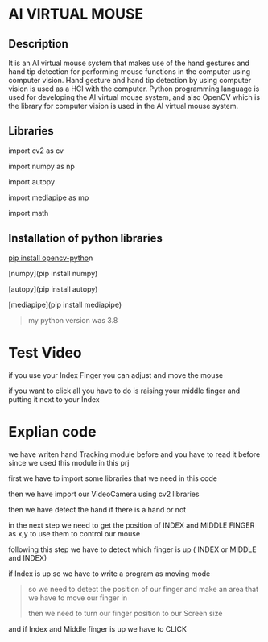 
# AI VIRTUAL MOUSE

## Description

It is an AI virtual mouse system that makes use of the hand gestures and hand tip detection for performing mouse functions in the computer using computer vision.
Hand gesture and hand tip detection by using computer vision is used as a HCI with the computer. Python programming language is used for developing the AI virtual mouse system, and also OpenCV which is the library for computer vision is used in the AI virtual mouse system.

## Libraries

import cv2 as cv

import numpy as np

import autopy

import mediapipe as mp

import math

## Installation of python libraries

[pip install opencv-pytho]([url](https://pypi.org/project/autopy/))n

[numpy](pip install numpy)

[autopy](pip install autopy)

[mediapipe](pip install mediapipe)

>my python version was 3.8 


# Test Video
if you use your Index Finger you can adjust and move the mouse

if you want to click all you have to do is raising your middle finger and putting it next to your Index

# Explian code 
 we have writen hand Tracking module before and you have to read it before since we used this module in this prj 
 
 first we have to import some libraries that we need in this code
 
 then we have import our VideoCamera using cv2 libraries 
 
 then we have detect the hand if there is a hand or not 
 
 in the next step we need to get the position of INDEX and MIDDLE FINGER as x,y to use them to control our mouse 
 
 following this step we have to detect which finger is up ( INDEX or MIDDLE and INDEX) 
 
 if Index is up so we have to write a program as moving mode
  > so we need to detect the position of our finger and make an area that we have to move our finger in 
  > 
  > then we need to turn our finger position to our Screen size 
 
 and if Index and Middle finger is up we have to CLICK 
